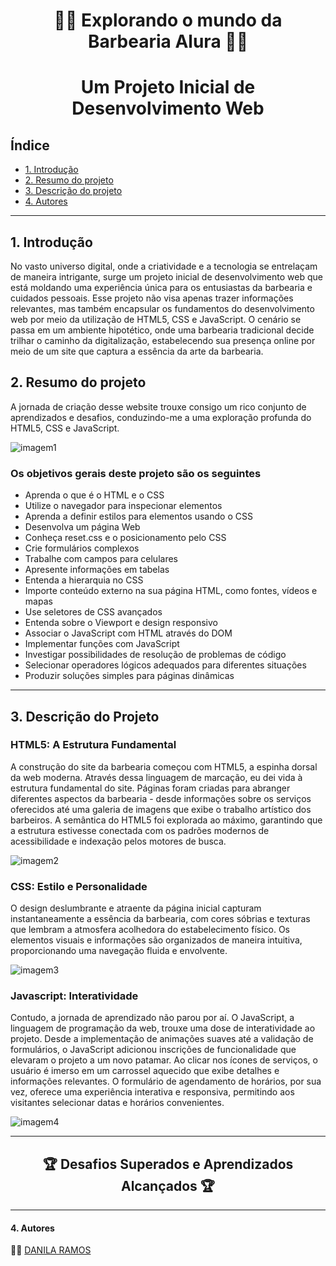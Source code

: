 #  <div align="center"> 🧔🧔 Explorando o mundo da Barbearia Alura 🧔🧔 </div>

# <div align="center"> Um Projeto Inicial de Desenvolvimento Web  </div>

## Índice

* [1. Introdução](#1-Introdução)
* [2. Resumo do projeto](#2-resumo-do-projeto)
* [3. Descrição do projeto](#3-descrição-do-projeto)
* [4. Autores](#4-autores)

***

## 1. Introdução

No vasto universo digital, onde a criatividade e a tecnologia se entrelaçam de maneira intrigante, surge um projeto inicial de desenvolvimento web que está moldando uma experiência única para os entusiastas da barbearia e cuidados pessoais. Esse projeto não visa apenas trazer informações relevantes, mas também encapsular os fundamentos do desenvolvimento web por meio da utilização de HTML5, CSS e JavaScript. O cenário se passa em um ambiente hipotético, onde uma barbearia tradicional decide trilhar o caminho da digitalização, estabelecendo sua presença online por meio de um site que captura a essência da arte da barbearia.

## 2. Resumo do projeto

A jornada de criação desse website trouxe consigo um rico conjunto de aprendizados e desafios, conduzindo-me a uma exploração profunda do HTML5, CSS e JavaScript. 

![imagem1](https://github.com/DanilaRamos/barbearia-alura/assets/104326333/568a44c8-8cef-4e14-a9b1-542bd29de2d2)

### Os objetivos gerais deste projeto são os seguintes

* Aprenda o que é o HTML e o CSS
* Utilize o navegador para inspecionar elementos
* Aprenda a definir estilos para elementos usando o CSS
* Desenvolva um página Web
* Conheça reset.css e o posicionamento pelo CSS
* Crie formulários complexos
* Trabalhe com campos para celulares
* Apresente informações em tabelas
* Entenda a hierarquia no CSS
* Importe conteúdo externo na sua página HTML, como fontes, vídeos e mapas
* Use seletores de CSS avançados
* Entenda sobre o Viewport e design responsivo
* Associar o JavaScript com HTML através do DOM
* Implementar funções com JavaScript
* Investigar possibilidades de resolução de problemas de código
* Selecionar operadores lógicos adequados para diferentes situações
* Produzir soluções simples para páginas dinâmicas

***

## 3. Descrição do Projeto

### HTML5: A Estrutura Fundamental

A construção do site da barbearia começou com HTML5, a espinha dorsal da web moderna. Através dessa linguagem de marcação, eu dei vida à estrutura fundamental do site. Páginas foram criadas para abranger diferentes aspectos da barbearia - desde informações sobre os serviços oferecidos até uma galeria de imagens que exibe o trabalho artístico dos barbeiros. A semântica do HTML5 foi explorada ao máximo, garantindo que a estrutura estivesse conectada com os padrões modernos de acessibilidade e indexação pelos motores de busca. 

![imagem2](https://github.com/DanilaRamos/barbearia-alura/assets/104326333/93818555-b3a9-416d-a18c-a5847bf7e504)

### CSS: Estilo e Personalidade

O design deslumbrante e atraente da página inicial capturam instantaneamente a essência da barbearia, com cores sóbrias e texturas que lembram a atmosfera acolhedora do estabelecimento físico. Os elementos visuais e informações são organizados de maneira intuitiva, proporcionando uma navegação fluida e envolvente. 

![imagem3](https://github.com/DanilaRamos/barbearia-alura/assets/104326333/769bef36-609a-4753-bcb5-a3393e3a5495)

### Javascript: Interatividade 

Contudo, a jornada de aprendizado não parou por aí. O JavaScript, a linguagem de programação da web, trouxe uma dose de interatividade ao projeto. Desde a implementação de animações suaves até a validação de formulários, o JavaScript adicionou inscrições de funcionalidade que elevaram o projeto a um novo patamar. Ao clicar nos ícones de serviços, o usuário é imerso em um carrossel aquecido que exibe detalhes e informações relevantes. O formulário de agendamento de horários, por sua vez, oferece uma experiência interativa e responsiva, permitindo aos visitantes selecionar datas e horários convenientes. 

![imagem4](https://github.com/DanilaRamos/barbearia-alura/assets/104326333/b5c25fc3-8c09-4662-a4da-290bdd9fbb32)

***

## <div align="center"> 🏆 Desafios Superados e Aprendizados Alcançados  🏆 </div>

***

#### 4. Autores
👨‍💻  [DANILA RAMOS](https://github.com/DanilaRamos)

